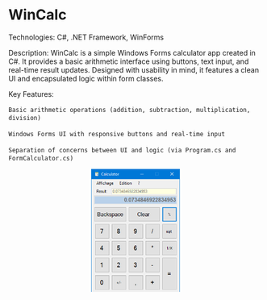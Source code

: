 # WinCalc
Technologies: C#, .NET Framework, WinForms

Description:
WinCalc is a simple Windows Forms calculator app created in C#. It provides a basic arithmetic interface using buttons, text input, and real-time result updates. 
Designed with usability in mind, it features a clean UI and encapsulated logic within form classes.

Key Features:

    Basic arithmetic operations (addition, subtraction, multiplication, division)

    Windows Forms UI with responsive buttons and real-time input

    Separation of concerns between UI and logic (via Program.cs and FormCalculator.cs)
    

<p align="center">
    <img src="https://github.com/GestaltFactory/WinCalc/blob/main/01.PNG" width="35%">
</p>
